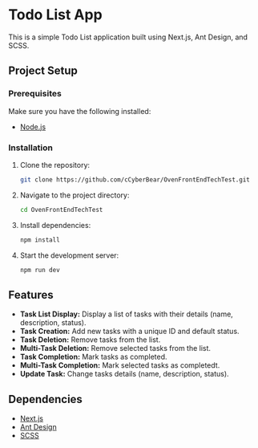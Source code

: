 # Todo List App

This is a simple Todo List application built using Next.js, Ant Design, and SCSS.

## Project Setup

### Prerequisites

Make sure you have the following installed:

- [Node.js](https://nodejs.org/)

### Installation

1. Clone the repository:

   ```bash
   git clone https://github.com/cCyberBear/OvenFrontEndTechTest.git
   ```

2. Navigate to the project directory:

   ```bash
   cd OvenFrontEndTechTest
   ```

3. Install dependencies:

   ```bash
   npm install
   ```

4. Start the development server:

   ```bash
   npm run dev
   ```

## Features

- **Task List Display:** Display a list of tasks with their details (name, description, status).
- **Task Creation:** Add new tasks with a unique ID and default status.
- **Task Deletion:** Remove tasks from the list.
- **Multi-Task Deletion:** Remove selected tasks from the list.
- **Task Completion:** Mark tasks as completed.
- **Multi-Task Completion:** Mark selected tasks as completedt.
- **Update Task:** Change tasks details (name, description, status).

## Dependencies

- [Next.js](https://nextjs.org/)
- [Ant Design](https://ant.design/)
- [SCSS](https://sass-lang.com/)
